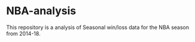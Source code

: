 # NBA-analysis

This repository is a analysis of Seasonal win/loss data for the NBA season from 2014-18.

